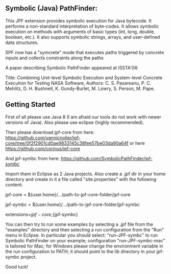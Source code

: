 Symbolic (Java) PathFinder:
---------------------------



This JPF extension provides symbolic execution for Java bytecode.
It performs a non-standard interpretation of byte-codes.
It allows symbolic execution on methods with arguments of basic types
(int, long, double, boolean, etc.). It also supports symbolic strings, arrays, 
and user-defined data structures.

SPF now has a "symcrete" mode that executes paths 
triggered by concrete inputs and collects constraints along the paths

A paper describing Symbolic PathFinder appeared at ISSTA'08:

Title: Combining Unit-level Symbolic Execution and System-level Concrete
Execution for Testing NASA Software,
Authors: C. S. Pasareanu, P. C. Mehlitz, D. H. Bushnell, K. Gundy-Burlet,
M. Lowry, S. Person, M. Pape.

Getting Started
----------------

First of all please use Java 8 (I am afraid our tools do not work with newer versions of Java).
Also please use eclipse (highly recommended).

Then please download jpf-core from here:
https://github.com/yannicnoller/jpf-core/tree/0f2f2901cd0ae9833145c38fee57be03da90a64f
or here
https://github.com/corinus/jpf-core

And jpf-symbc from here:
https://github.com/SymbolicPathFinder/jpf-symbc

Import them in Eclipse as 2 Java projects.
Also create a .jpf dir in your home directory and create in it a file  called "site.properties" with the following content:

jpf-core = ${user.home}/.../path-to-jpf-core-folder/jpf-core

jpf-symbc = ${user.home}/.../path-to-jpf-core-folder/jpf-symbc

extensions=${jpf-core},${jpf-symbc}


You can then try to run some examples by selecting a .jpf file from the "examples" directory and then selecting a run configuration from the "Run" menu in Eclipse. 
In particular you should select: "run-JPF-symbc" to run Symbolic PathFinder on your example; configuration "run-JPF-symbc-mac" is tailored for Mac; for Windows please change the environment variable in the run configuration to PATH; it should point to the lib directory in your jpf-symbc project.

Good luck!
